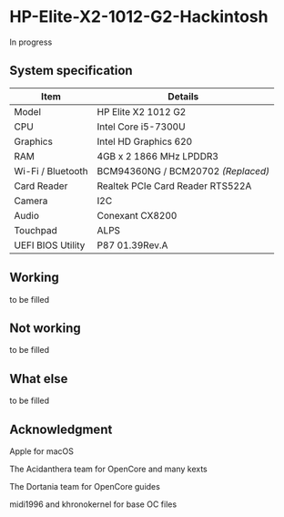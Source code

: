 # HP-Elite-X2-1012-G2-Hackintosh
In progress

## System specification

| Item | Details |
| - | - |
| Model | HP Elite X2 1012 G2 |
| CPU | Intel Core i5-7300U |
| Graphics | Intel HD Graphics 620 |
| RAM | 4GB x 2 1866 MHz LPDDR3 |
| Wi-Fi / Bluetooth | BCM94360NG / BCM20702 *(Replaced)* |
| Card Reader | Realtek PCIe Card Reader RTS522A |
| Camera | I2C |
| Audio | Conexant CX8200 |
| Touchpad | ALPS |
| UEFI BIOS Utility | P87 01.39Rev.A |

## Working
to be filled

## Not working
to be filled

## What else
to be filled

## Acknowledgment

Apple for macOS

The Acidanthera team for OpenCore and many kexts

The Dortania team for OpenCore guides

midi1996 and khronokernel for base OC files
